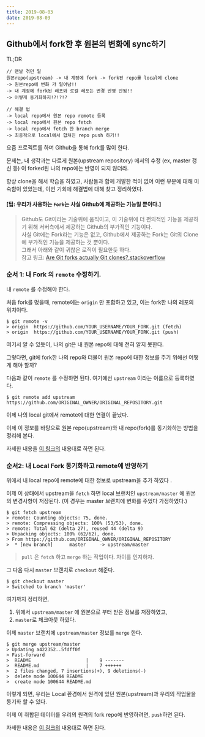 ```yaml
---
title: 2019-08-03
date: 2019-08-03
---
```

## Github에서 fork한 후 원본의 변화에 sync하기

TL;DR

```
// 맨날 겪던 일
원본repo(upstream) -> 내 계정에 fork -> fork된 repo를 local에 clone 
-> 원본repo에 변화 가 일어남!! 
-> 내 계정에 fork된 레포와 로컬 레포는 변경 반영 안됨!!
-> 어떻게 동기화하지!?!?!?
```
```
// 해결 법
-> local repo에서 원본 repo remote 등록 
-> local repo에서 원본 repo fetch 
-> local repo에서 fetch 한 branch merge 
-> 최종적으로 local에서 합쳐진 repo push 하기!! 
```

요즘 프로젝트를 하며 Github을 통해 fork를 많이 한다. 

문제는, 내 생각과는 다르게 원본(upstream repository) 에서의 수정 (ex, master 갱신 등) 이 forked된 나의 repo에는 반영이 되지 않더라. 

항상 clone을 해서 학습을 하였고, 사람들과 함께 개발한 적이 없어 이런 부분에 대해 미숙함이 있었는데, 이번 기회에 해결법에 대해 찾고 정리하였다. 


#### [팁: 우리가 사용하는 `Fork`는 사실 Github에 제공하는 기능일 뿐이다.]

> Github도 Git이라는 기술위에 움직이고, 이 기술위에 더 편의적인 기능을 제공하기 위해 서버측에서 제공하는 Github의 부가적인 기능이다. <br>
사실 Git에는 Fork라는 기능은 없고, Github에서 제공하는 Fork는 Git의 Clone에 부가적인 기능을 제공하는 것 뿐이다. <br>
그래서 아래와 같이 귀찮은 로직이 필요한듯 하다. <br>
참고 링크: [Are Git forks actually Git clones?,stackoverflow](https://stackoverflow.com/a/6286877)<br>



### 순서 1: 내 Fork 의 `remote` 수정하기.

내 `remote` 를 수정해야 한다. 

처음 fork를 떴을때, remote에는 `origin` 만 포함하고 있고, 이는 fork한 나의 레포의 위치이다. 

```
$ git remote -v
> origin  https://github.com/YOUR_USERNAME/YOUR_FORK.git (fetch)
> origin  https://github.com/YOUR_USERNAME/YOUR_FORK.git (push)
```
여기서 알 수 있듯이, 나의 git은 내 원본 repo에 대해 전혀 알지 못한다. 

그렇다면, git에 fork한 나의 repo와 더불어 원본 repo에 대한 정보를 주기 위해선 어떻게 해야 할까?

다음과 같이 `remote` 를 수정하면 된다. 여기에선 `upstream` 이라는 이름으로 등록하였다. 

```
$ git remote add upstream https://github.com/ORIGINAL_OWNER/ORIGINAL_REPOSITORY.git
```

이제 나의 local git에서 remote에 대한 연결이 끝났다.

이제 이 정보를 바탕으로 원본 repo(upstream)와 내 repo(fork)를 동기화하는 방법을 정리해 본다. 

자세한 내용을 [이 링크의](https://help.github.com/en/articles/configuring-a-remote-for-a-fork) 내용대로 하면 된다.

### 순서2: 내 Local Fork 동기화하고 remote에 반영하기

위에서 내 local repo에 remote에 대한 정보로 upstream을 추가 하였다 .

이제 이 상태에서 upstream을 `fetch` 하면 local 브랜치인 `upstream/master` 에 원본의 변경사항이 저장된다. (이 경우는 master 브랜치에 변화를 주었다 가정하였다.)

```
$ git fetch upstream
> remote: Counting objects: 75, done.
> remote: Compressing objects: 100% (53/53), done.
> remote: Total 62 (delta 27), reused 44 (delta 9)
> Unpacking objects: 100% (62/62), done.
> From https://github.com/ORIGINAL_OWNER/ORIGINAL_REPOSITORY
>  * [new branch]      master     -> upstream/master
```

> `pull` 은 `fetch` 하고 `merge` 하는 작업이다. 차이를 인지하자.

그 다음 다시 `master` 브랜치로 `checkout` 해준다.

    $ git checkout master
    > Switched to branch 'master'

여기까지 정리하면, 

1. 위에서 `upstream/master` 에 원본으로 부터 받은 정보를 저장하였고,
2. `master`로 체크아웃 하였다. 

이제 `master` 브랜치에 `upstream/master` 정보를 `merge` 한다. 

```
$ git merge upstream/master
> Updating a422352..5fdff0f
> Fast-forward
>  README                    |    9 -------
>  README.md                 |    7 ++++++
>  2 files changed, 7 insertions(+), 9 deletions(-)
>  delete mode 100644 README
>  create mode 100644 README.md
```

이렇게 되면, 우리는 Local 환경에서 원격에 있던 원본(upstream)과 우리의 작업물을 동기화 할 수 있다. 

이제 이 취합된 데이터를 우리의 원격의 fork repo에 반영하려면, `push`하면 된다.

자세한 내용은 [이 링크의](https://help.github.com/en/articles/syncing-a-fork) 내용대로 하면 된다.
